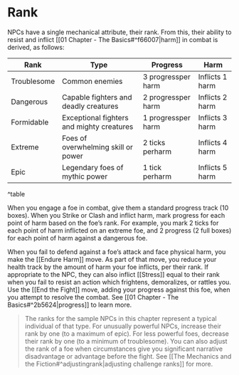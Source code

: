 # Rank

NPCs have a single mechanical attribute, their rank. From this, their ability to resist and inflict [[01 Chapter - The Basics#^f66007|harm]] in combat is derived, as follows:

| Rank         | Type                                      | Progress           | Harm            |
|--------------|-------------------------------------------|--------------------|-----------------|
| Troublesome  | Common enemies                            | 3 progressper harm | Inflicts 1 harm |
| Dangerous    | Capable fighters and deadly creatures     | 2 progressper harm | Inflicts 2 harm |
| Formidable   | Exceptional fighters and mighty creatures | 1 progressper harm | Inflicts 3 harm |
| Extreme      | Foes of overwhelming skill or power       | 2 ticks perharm    | Inflicts 4 harm |
| Epic         | Legendary foes of mythic power            | 1 tick perharm     | Inflicts 5 harm |
^table

When you engage a foe in combat, give them a standard progress track (10 boxes). When you Strike or Clash and inflict harm, mark progress for each point of harm based on the foe’s rank. For example, you mark 2 ticks for each point of harm inflicted on an extreme foe, and 2 progress (2 full boxes) for each point of harm against a dangerous foe.

When you fail to defend against a foe’s attack and face physical harm, you make the [[Endure Harm]] move. As part of that move, you reduce your health track by the amount of harm your foe inflicts, per their rank. If appropriate to the NPC, they can also inflict [[Stress]] equal to their rank when you fail to resist an action which frightens, demoralizes, or rattles you. Use the [[End the Fight]] move, adding your progress against this foe, when you attempt to resolve the combat. See [[01 Chapter - The Basics#^2b5624|progress]] to learn more.

> The ranks for the sample NPCs in this chapter represent a typical individual of that type. For unusually powerful NPCs, increase their rank by one (to a maximum of epic). For less powerful foes, decrease their rank by one (to a minimum of troublesome). You can also adjust the rank of a foe when circumstances give you significant narrative disadvantage or advantage before the fight. See [[The Mechanics and the Fiction#^adjustingrank|adjusting challenge ranks]] for more.